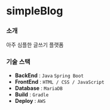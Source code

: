 simpleBlog
==========

### 소개

아주 심플한 글쓰기 플랫폼

<!-- ~~블로그 플랫폼을 따라해보려 했으나 따라하기엔 무리.. 연습좀 해야겠다~~ -->


### 기술 스택

- **BackEnd** : `Java` `Spring Boot`
- **FrontEnd** : `HTML / CSS / JavaScript`
- **Database** : `MariaDB`
- **Build** : `Gradle`
- **Deploy** : `AWS`